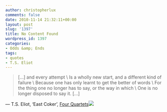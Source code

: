 ```yaml
---
author: christopherlux
comments: false
date: 2010-11-14 21:32:11+00:00
layout: post
slug: '1397'
title: No Content Found
wordpress_id: 1397
categories:
- Odds &amp; Ends
tags:
- quotes
- T.S. Eliot
---
```


> […] and every attempt \\
Is a wholly new start, and a different kind of failure \\
Because one has only learnt to get the better of words \\
For the thing one no longer has to say, or the way in which \\
One is no longer disposed to say it. […]

— T.S. Eliot, ‘East Coker’, [Four Quartets](http://www.amazon.co.uk/gp/product/0571068944?ie=UTF8&tag=chrisswith-21&linkCode=as2&camp=1634&creative=19450&creativeASIN=0571068944)![](https://www.assoc-amazon.co.uk/e/ir?t=chrisswith-21&l=as2&o=2&a=0571068944)
